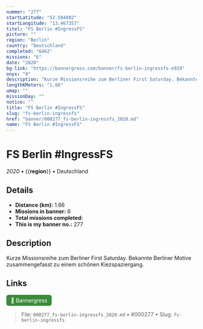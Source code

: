 ```yaml
---
nummer: "277"
startLatitude: "52.504802"
startLongitude: "13.467357"
titel: "FS Berlin #IngressFS"
picture: ""
region: "Berlin"
country: "Deutschland"
completed: "6462"
missions: "6"
date: "2020"
bg-link: "https://bannergress.com/banner/fs-berlin-ingressfs-e919"
onyx: "0"
description: "Kurze Missionsreihe zum Berliner First Saturday. Bekannte Berliner Motive zusammengefasst zu einem schönen Kiezspaziergang."
lengthKMeters: "1,66"
umap: ""
missionDay: ""
notice: ""
title: "FS Berlin #IngressFS"
slug: "fs-berlin-ingressfs"
href: "banner/000277_fs-berlin-ingressfs_2020.md"
name: "FS Berlin #IngressFS"
---
```

# FS Berlin #IngressFS

*2020* • {{__region__}} • Deutschland





## Details
- **Distance (km):** 1.66
- **Missions in banner:** 6
- **Total missions completed:** 
- **This is my banner no.:** 277



## Description
Kurze Missionsreihe zum Berliner First Saturday. Bekannte Berliner Motive zusammengefasst zu einem schönen Kiezspaziergang.



## Links
<a href="https://bannergress.com/banner/fs-berlin-ingressfs-e919" target="_blank" style="display:inline-block;margin-right:8px;padding:6px 12px;background:#3c8b3c;color:#fff;text-decoration:none;border-radius:6px;">🔗 Bannergress</a>



> File: `000277_fs-berlin-ingressfs_2020.md` • #000277 • Slug: `fs-berlin-ingressfs`
